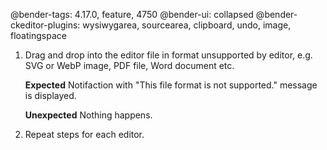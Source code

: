 @bender-tags: 4.17.0, feature, 4750
@bender-ui: collapsed
@bender-ckeditor-plugins: wysiwygarea, sourcearea, clipboard, undo, image, floatingspace

1. Drag and drop into the editor file in format unsupported by editor, e.g. SVG or WebP image, PDF file, Word document etc.

	**Expected** Notifaction with "This file format is not supported." message is displayed.

	**Unexpected** Nothing happens.

2. Repeat steps for each editor.
